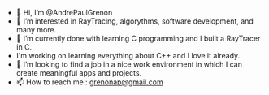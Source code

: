 - 👋 Hi, I’m @AndrePaulGrenon
- 👀 I’m interested in RayTracing, algorythms, software development, and many more. 
- 🌱 I’m currently done with learning C programming and I built a RayTracer in C. 
- I'm working on learning everything about C++ and I love it already.
- 💞️ I’m looking to find a job in a nice work environment in which I can create meaningful apps and projects. 
- 📫 How to reach me : grenonap@gmail.com
